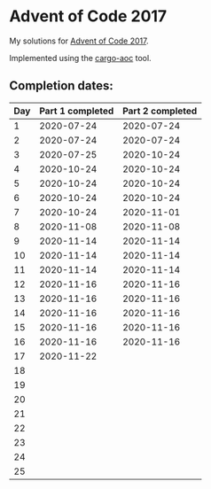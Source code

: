 # Advent of Code 2017

My solutions for [Advent of Code 2017](https://adventofcode.com/2017).

Implemented using the [cargo-aoc](https://github.com/gobanos/cargo-aoc) tool.

## Completion dates:

| Day | Part 1 completed | Part 2 completed |
|-----|------------------|------------------|
| 1   | 2020-07-24       | 2020-07-24       |
| 2   | 2020-07-24       | 2020-07-24       |
| 3   | 2020-07-25       | 2020-10-24       |
| 4   | 2020-10-24       | 2020-10-24       |
| 5   | 2020-10-24       | 2020-10-24       |
| 6   | 2020-10-24       | 2020-10-24       |
| 7   | 2020-10-24       | 2020-11-01       |
| 8   | 2020-11-08       | 2020-11-08       |
| 9   | 2020-11-14       | 2020-11-14       |
| 10  | 2020-11-14       | 2020-11-14       |
| 11  | 2020-11-14       | 2020-11-14       |
| 12  | 2020-11-16       | 2020-11-16       |
| 13  | 2020-11-16       | 2020-11-16       |
| 14  | 2020-11-16       | 2020-11-16       |
| 15  | 2020-11-16       | 2020-11-16       |
| 16  | 2020-11-16       | 2020-11-16       |
| 17  | 2020-11-22       |                  |
| 18  |                  |                  |
| 19  |                  |                  |
| 20  |                  |                  |
| 21  |                  |                  |
| 22  |                  |                  |
| 23  |                  |                  |
| 24  |                  |                  |
| 25  |                  |                  |
